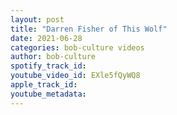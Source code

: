 ```yaml
---
layout: post
title: "Darren Fisher of This Wolf"
date: 2021-06-28
categories: bob-culture videos
author: bob-culture
spotify_track_id: 
youtube_video_id: EXle5fQyWQ8
apple_track_id: 
youtube_metadata: 
---
```

